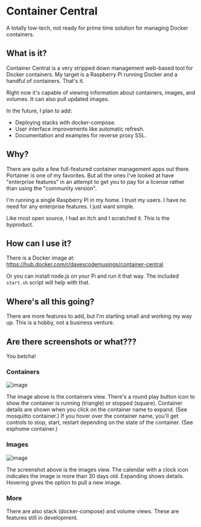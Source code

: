 # Container Central
A totally low-tech, not ready for prime time solution for managing Docker containers.

## What is it?
Container Central is a very stripped down management web-based tool for Docker containers. My target is a Raspberry Pi running Docker and a handful of containers. That's it.

Right now it's capable of viewing information about containers, images, and volumes. It can also pull updated images.

In the future, I plan to add:
* Deploying stacks with docker-compose.
* User interface improvements like automatic refresh.
* Documentation and examples for reverse proxy SSL.

## Why?
There are quite a few full-featured container management apps out there. Portainer is one of my favorites. But all the ones I've looked at have "enterprise features" in an attempt to get you to pay for a license rather than using the "community version".

I'm running a single Raspberry Pi in my home. I trust my users. I have no need for any enterprise features. I just want simple.

Like most open source, I had an itch and I scratched it. This is the byproduct.

## How can I use it?
There is a Docker image at: https://hub.docker.com/r/davescodemusings/container-central

Or you can install node.js on your Pi and run it that way. The included `start.sh` script will help with that.

## Where's all this going?
There are more features to add, but I'm starting small and working my way up. This is a hobby, not a business venture.

## Are there screenshots or what???
You betcha!

### Containers

![image](https://user-images.githubusercontent.com/61114342/147370959-509a9cec-a50d-4a12-8722-e32ff8312b5f.png)

The image above is the containers view. There's a round play button icon to show the container is running (triangle) or stopped (square).  Container details are shown when you click on the container name to expand. (See mosquitto container.) If you hover over the container name, you'll get controls to stop, start, restart depending on the state of the container. (See esphome container.)

### Images

![image](https://user-images.githubusercontent.com/61114342/147370973-69cefbf0-5971-4806-b6ff-750621eab95c.png)

The screenshot above is the images view. The calendar with a clock icon indicates the image is more than 30 days old. Expanding shows details. Hovering gives the option to pull a new image.

### More
There are also stack (docker-compose) and volume views. These are features still in development.
